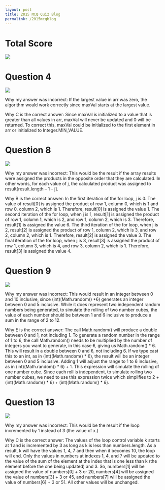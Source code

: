 ```yaml
---
layout: post
title: 2015 MCQ Quiz Blog
permalink: /2015mcqblog
---
```


# Total Score

![](https://github.com/divorced-coders/divorce-analysis-frontend/assets/111609656/7bd7c197-97b3-4914-bbde-f0ab7ac66a7e)


# Question 4

![](https://github.com/divorced-coders/divorce-analysis-frontend/assets/111609656/cad59175-0a0b-44dd-99eb-18742d0ec310)

Why my answer was incorrect: If the largest value in arr was zero, the algorithm would work correctly since maxVal starts at the largest value.

Why C is the correct answer: Since maxVal is initialized to a value that is greater than all values in arr, maxVal will never be updated and 0 will be returned. To correct this, maxVal could be initialized to the first element in arr or initialized to Integer.MIN_VALUE.

# Question 8

![](https://github.com/divorced-coders/divorce-analysis-frontend/assets/111609656/543a7445-bccb-40cb-9b49-18a78d190334)

Why my answer was incorrect: This would be the result if the array results were assigned the products in the opposite order that they are calculated. In other words, for each value of j, the calculated product was assigned to result[result.length – 1 - j].

Why B is the correct answer: In the first iteration of the for loop, j is 0. The value of result[0] is assigned the product of row 1, column 0, which is 1 and row 0, column 2, which is 1. Therefore, result[0] is assigned the value 1. The second iteration of the for loop, when j is 1, result[1] is assigned the product of row 1, column 1, which is 2, and row 1, column 2, which is 3. Therefore, result[1] is assigned the value 6. The third iteration of the for loop, when j is 2, result[2] is assigned the product of row 1, column 2, which is 3, and row 2, column 2, which is 1. Therefore, result[2] is assigned the value 3. The final iteration of the for loop, when j is 3, result[3] is assigned the product of row 1, column 3, which is 4, and row 3, column 2, which is 1. Therefore, result[3] is assigned the value  4.

# Question 9

![](https://github.com/divorced-coders/divorce-analysis-frontend/assets/111609656/8c287aa4-2173-4762-b481-fdfb319303c7)

Why my answer was incorrect: This would result in an integer between 0 and 10 inclusive, since (int)(Math.random() *6) generates an integer between 0 and 5 inclusive. While it does represent two independent random numbers being generated, to simulate the rolling of two number cubes, the value of each number should be between 1 and 6 inclusive to produce a sum in the range of 2 to 12.

Why E is the correct answer: The call Math.random() will produce a double between 0 and 1, not including 1. To generate a random number in the range of 1 to 6, the call Math.random() needs to be multiplied by the number of integers you want to generate, in this case 6, giving us Math.random() * 6. This will result in a double between 0 and 6, not including 6. If we type cast this to an int, as in (int)(Math.random() * 6), the result will be an integer between 0 and 5 inclusive. Adding 1 will adjust the range to 1 to 6 inclusive, as in (int)(Math.random() * 6) + 1. This expression will simulate the rolling of one number cube. Since each roll is independent, to simulate rolling two number cubes, we need to use this expression twice which simplifies to 2 + (int)(Math.random() * 6) + (int)(Math.random() * 6).

# Question 13

![](https://github.com/divorced-coders/divorce-analysis-frontend/assets/111609656/7409466d-2fda-447d-b322-d035f49365cb)

Why my answer was incorrect: This would be the result if the loop incremented by 1 instead of 3 (the value of x.)

Why C is the correct answer: The values of the loop control variable k starts at 1 and is incremented by 3 as long as k is less than numbers.length. As a result, k will have the values 1, 4, 7 and then when it becomes 10, the loop will end. Only the values in numbers at indexes 1, 4, and 7 will be updated to the value of the sum of the element at the index that is one less than k (the element before the one being updated) and 3. So, numbers[1] will be assigned the value of numbers[0] + 3 or 20, numbers[4] will be assigned the value of numbers[3] + 3 or 45, and numbers[7] will be assigned the value of numbers[6] + 3 or 51. All other values will be unchanged.

